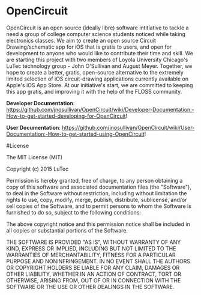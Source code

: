 # OpenCircuit

OpenCircuit is an open source (ideally libre) software intitiative to tackle a need a group of college computer science students noticed while taking electronics classes. We aim to create an open source Circuit Drawing/schematic app for iOS that is gratis to users, and open for development to anyone who would like to contribute their time and skill. We are starting this project with two members of Loyola University Chicago's LuTec technology group - John O'Sullivan and August Meyer. Together, we hope to create a better, gratis, open-source alternative to the extremely limited selection of iOS circuit-drawing applications currently available on Apple's iOS App Store. At our initiative's start, we are committed to keeping this app gratis, and improving it with the help of the FLOSS community.

<b>Developer Documentation</b>: https://github.com/jnosullivan/OpenCircuit/wiki/Developer-Documentation:-How-to-get-started-developing-for-OpenCircuit!

<b>User Documentation</b>: https://github.com/jnosullivan/OpenCircuit/wiki/User-Documentation:-How-to-get-started-using-OpenCircuit!

#License

The MIT License (MIT)

Copyright (c) 2015 LuTec

Permission is hereby granted, free of charge, to any person obtaining a copy
of this software and associated documentation files (the "Software"), to deal
in the Software without restriction, including without limitation the rights
to use, copy, modify, merge, publish, distribute, sublicense, and/or sell
copies of the Software, and to permit persons to whom the Software is
furnished to do so, subject to the following conditions:

The above copyright notice and this permission notice shall be included in
all copies or substantial portions of the Software.

THE SOFTWARE IS PROVIDED "AS IS", WITHOUT WARRANTY OF ANY KIND, EXPRESS OR
IMPLIED, INCLUDING BUT NOT LIMITED TO THE WARRANTIES OF MERCHANTABILITY,
FITNESS FOR A PARTICULAR PURPOSE AND NONINFRINGEMENT. IN NO EVENT SHALL THE
AUTHORS OR COPYRIGHT HOLDERS BE LIABLE FOR ANY CLAIM, DAMAGES OR OTHER
LIABILITY, WHETHER IN AN ACTION OF CONTRACT, TORT OR OTHERWISE, ARISING FROM,
OUT OF OR IN CONNECTION WITH THE SOFTWARE OR THE USE OR OTHER DEALINGS IN
THE SOFTWARE.
